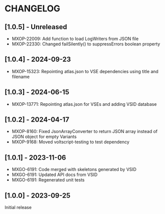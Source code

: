 # CHANGELOG

## [1.0.5] - Unreleased

- MXOP-22009: Add function to load LogWriters from JSON file
- MXOP-22330: Changed failSilently() to suppressErrors boolean property

## [1.0.4] - 2024-09-23

- MXOP-15323: Repointing atlas.json to VSE dependencies using title and filename

## [1.0.3] - 2024-06-15

- MXOP-13771: Repointing atlas.json for VSEs and adding VSID database

## [1.0.2] - 2024-04-17

- MXOP-8160: Fixed JsonArrayConverter to return JSON array instead of JSON object for empty Variants
- MXOP-9168: Moved voltscript-testing to test dependency

## [1.0.1] - 2023-11-06

- MXGO-6191: Code merged with skeletons generated by VSID
- MXGO-6191: Updated API docs from VSID
- MXGO-6191: Regenerated unit tests

## [1.0.0] - 2023-09-25

Initial release